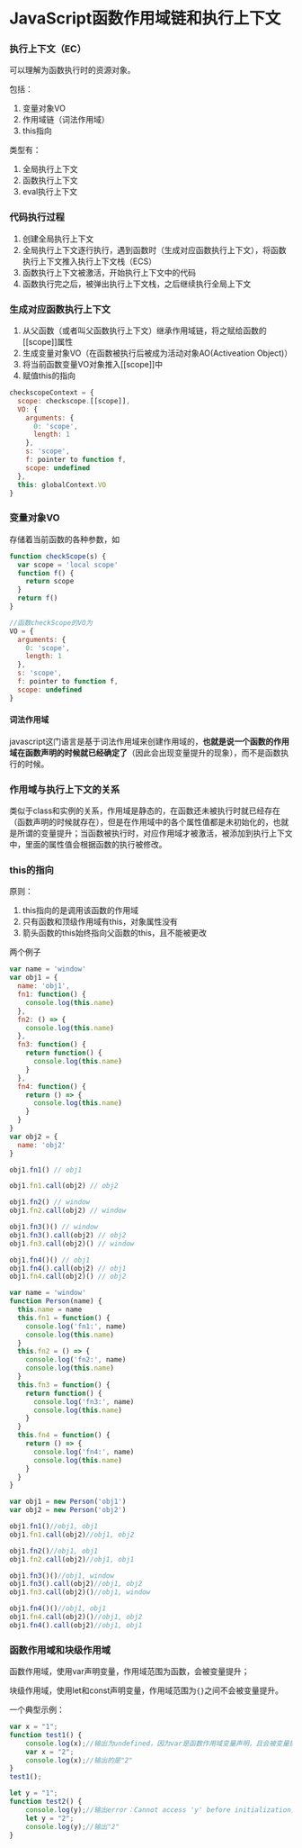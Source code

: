 # JavaScript函数作用域链和执行上下文

### 执行上下文（EC）

可以理解为函数执行时的资源对象。

包括：

1. 变量对象VO
2. 作用域链（词法作用域）
3. this指向

类型有：

1. 全局执行上下文
2. 函数执行上下文
3. eval执行上下文

### 代码执行过程

1. 创建全局执行上下文
2. 全局执行上下文逐行执行，遇到函数时（生成对应函数执行上下文），将函数执行上下文推入执行上下文栈（ECS）
3. 函数执行上下文被激活，开始执行上下文中的代码
4. 函数执行完之后，被弹出执行上下文栈，之后继续执行全局上下文

### 生成对应函数执行上下文

1. 从父函数（或者叫父函数执行上下文）继承作用域链，将之赋给函数的[[scope]]属性
2. 生成变量对象VO（在函数被执行后被成为活动对象AO(Activeation Object)）
3. 将当前函数变量VO对象推入[[scope]]中
4. 赋值this的指向

```javascript
checkscopeContext = {
  scope: checkscope.[[scope]],
  VO: {
    arguments: {
      0: 'scope',
      length: 1
    },
    s: 'scope',
    f: pointer to function f,
    scope: undefined
  },
  this: globalContext.VO
}
```

### 变量对象VO

存储着当前函数的各种参数，如

```javascript
function checkScope(s) {
  var scope = 'local scope'
  function f() {
    return scope
  }
  return f()
}

//函数checkScope的VO为
VO = {
  arguments: {
    0: 'scope',
    length: 1
  },
  s: 'scope',
  f: pointer to function f,
  scope: undefined
}
```

#### 词法作用域

javascript这门语言是基于词法作用域来创建作用域的，**也就是说一个函数的作用域在函数声明的时候就已经确定了**（因此会出现变量提升的现象），而不是函数执行的时候。

### 作用域与执行上下文的关系

类似于class和实例的关系，作用域是静态的，在函数还未被执行时就已经存在（函数声明的时候就存在），但是在作用域中的各个属性值都是未初始化的，也就是所谓的变量提升；当函数被执行时，对应作用域才被激活，被添加到执行上下文中，里面的属性值会根据函数的执行被修改。

### this的指向

原则：

1. this指向的是调用该函数的作用域
2. 只有函数和顶级作用域有this，对象属性没有
3. 箭头函数的this始终指向父函数的this，且不能被更改

两个例子

```javascript
var name = 'window'
var obj1 = {
  name: 'obj1',
  fn1: function() {
    console.log(this.name)
  },
  fn2: () => {
    console.log(this.name)
  },
  fn3: function() {
    return function() {
      console.log(this.name)
    }
  },
  fn4: function() {
    return () => {
      console.log(this.name)
    }
  }
}
var obj2 = {
  name: 'obj2'
}

obj1.fn1() // obj1

obj1.fn1.call(obj2) // obj2

obj1.fn2() // window
obj1.fn2.call(obj2) // window

obj1.fn3()() // window
obj1.fn3().call(obj2) // obj2
obj1.fn3.call(obj2)() // window

obj1.fn4()() // obj1
obj1.fn4().call(obj2) // obj1
obj1.fn4.call(obj2)() // obj2
```

```javascript
var name = 'window'
function Person(name) {
  this.name = name
  this.fn1 = function() {
    console.log('fn1:', name)
    console.log(this.name)
  }
  this.fn2 = () => {
    console.log('fn2:', name)
    console.log(this.name)
  }
  this.fn3 = function() {
    return function() {
      console.log('fn3:', name)
      console.log(this.name)
    }
  }
  this.fn4 = function() {
    return () => {
      console.log('fn4:', name)
      console.log(this.name)
    }
  }
}

var obj1 = new Person('obj1')
var obj2 = new Person('obj2')

obj1.fn1()//obj1, obj1
obj1.fn1.call(obj2)//obj1, obj2

obj1.fn2()//obj1, obj1
obj1.fn2.call(obj2)//obj1, obj1

obj1.fn3()()//obj1, window
obj1.fn3().call(obj2)//obj1, obj2
obj1.fn3.call(obj2)()//obj1, window

obj1.fn4()()//obj1, obj1
obj1.fn4.call(obj2)()//obj1, obj2
obj1.fn4().call(obj2)//obj1, obj1
```

### 函数作用域和块级作用域

函数作用域，使用var声明变量，作用域范围为函数，会被变量提升；

块级作用域，使用let和const声明变量，作用域范围为`{}`之间不会被变量提升。

一个典型示例：

```javascript
var x = "1";
function test1() {
	console.log(x);//输出为undefined，因为var是函数作用域变量声明，且会被变量提升，也就是说，在这个节点，test1函数作用域中是有x这个变量的，所以不会向上寻找x，但是x这个变量还未初始化，因此此时值是undefined
	var x = "2";
	console.log(x);//输出的是"2"
}
test1();

let y = "1";
function test2() {
    console.log(y);//输出error：Cannot access 'y' before initialization，当前作用域中已经有y变量，因此不会向上寻找，但是还未执行到那一行，因此y变量不能访问
    let y = "2";
    console.log(y);//输出"2"
}
```

